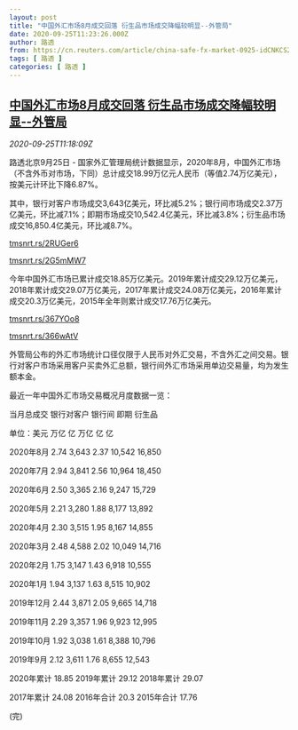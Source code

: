 ```yaml
---
layout: post
title: "中国外汇市场8月成交回落 衍生品市场成交降幅较明显--外管局"
date: 2020-09-25T11:23:26.000Z
author: 路透
from: https://cn.reuters.com/article/china-safe-fx-market-0925-idCNKCS26G1P6
tags: [ 路透 ]
categories: [ 路透 ]
---
```

<!--1601033006000-->
[中国外汇市场8月成交回落 衍生品市场成交降幅较明显--外管局](https://cn.reuters.com/article/china-safe-fx-market-0925-idCNKCS26G1P6)
------

<div>
<div><i>2020-09-25T11:18:09Z</i></div><p>路透北京9月25日 - 国家外汇管理局统计数据显示，2020年8月，中国外汇市场（不含外币对市场，下同）总计成交18.99万亿元人民币（等值2.74万亿美元），按美元计环比下降6.87%。</p><p>其中，银行对客户市场成交3,643亿美元，环比减5.2%；银行间市场成交2.37万亿美元，环比减7.1%；即期市场成交10,542.4亿美元，环比减3.8%；衍生品市场成交16,850.4亿美元，环比减8.7%。</p><p><a href="https://tmsnrt.rs/2RUGer6">tmsnrt.rs/2RUGer6</a></p><p><a href="https://tmsnrt.rs/2G5mMW7">tmsnrt.rs/2G5mMW7</a></p><p>今年中国外汇市场已累计成交18.85万亿美元。2019年累计成交29.12万亿美元，2018年累计成交29.07万亿美元，2017年累计成交24.08万亿美元，2016年累计成交20.3万亿美元，2015年全年则累计成交17.76万亿美元。</p><p><a href="https://tmsnrt.rs/367YOo8">tmsnrt.rs/367YOo8</a></p><p><a href="https://tmsnrt.rs/366wAtV">tmsnrt.rs/366wAtV</a></p><p>外管局公布的外汇市场统计口径仅限于人民币对外汇交易，不含外汇之间交易。银行对客户市场采用客户买卖外汇总额，银行间外汇市场采用单边交易量，均为发生额本金。</p><p>最近一年中国外汇市场交易概况月度数据一览：</p><p>当月总成交 银行对客户 银行间 即期 衍生品</p><p>单位：美元 万亿 亿 万亿 亿 亿</p><p>2020年8月 2.74 3,643 2.37 10,542 16,850</p><p>2020年7月 2.94 3,841 2.56 10,964 18,450</p><p>2020年6月 2.50 3,365 2.16 9,247 15,729</p><p>2020年5月 2.21 3,280 1.88 8,177 13,892</p><p>2020年4月 2.30 3,515 1.95 8,167 14,855</p><p>2020年3月 2.48 4,588 2.02 10,049 14,716</p><p>2020年2月 1.75 3,147 1.43 6,918 10,555</p><p>2020年1月 1.94 3,137 1.63 8,515 10,902</p><p>2019年12月 2.44 3,871 2.05 9,665 14,718</p><p>2019年11月 2.29 3,357 1.96 9,923 12,995</p><p>2019年10月 1.92 3,038 1.61 8,388 10,796</p><p>2019年9月 2.12 3,611 1.76 8,655 12,543</p><p>2020年累计 18.85 2019年累计 29.12 2018年累计 29.07</p><p>2017年累计 24.08 2016年合计 20.3 2015年合计 17.76</p><p>(完)</p>
</div>
